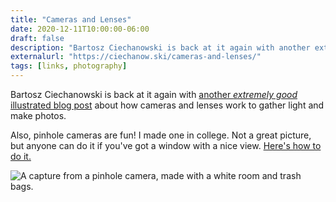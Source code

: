 ```yaml
---
title: "Cameras and Lenses"
date: 2020-12-11T10:00:00-06:00
draft: false
description: "Bartosz Ciechanowski is back at it again with another extremely good illustrated blog post about how cameras and lenses work to gather light and make photos."
externalurl: "https://ciechanow.ski/cameras-and-lenses/"
tags: [links, photography]
---
```


Bartosz Ciechanowski is back at it again with [another _extremely good_ illustrated blog post](https://ciechanow.ski/cameras-and-lenses/) about how cameras and lenses work to gather light and make photos. 

Also, pinhole cameras are fun! I made one in college. Not a great picture, but anyone can do it if you've got a window with a nice view. [Here's how to do it.](https://petapixel.com/2014/05/12/diy-tutorial-convert-room-camera-obscura/)

![A capture from a pinhole camera, made with a white room and trash bags.](/img/20081102-tony-folenta-pinhole-camera.jpg)